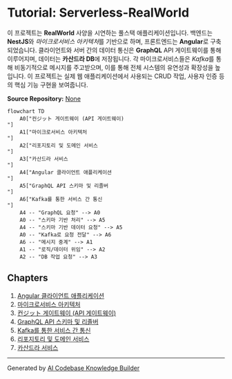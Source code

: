 # Tutorial: Serverless-RealWorld

이 프로젝트는 **RealWorld** 사양을 시연하는 풀스택 애플리케이션입니다. 백엔드는 **NestJS**와 *마이크로서비스 아키텍처*를 기반으로 하며, 프론트엔드는 **Angular**로 구축되었습니다. 클라이언트와 서버 간의 데이터 통신은 **GraphQL** API 게이트웨이를 통해 이루어지며, 데이터는 **카산드라 DB**에 저장됩니다. 각 마이크로서비스들은 *Kafka*를 통해 비동기적으로 메시지를 주고받으며, 이를 통해 전체 시스템의 유연성과 확장성을 높입니다. 이 프로젝트는 실제 웹 애플리케이션에서 사용되는 CRUD 작업, 사용자 인증 등의 핵심 기능 구현을 보여줍니다.


**Source Repository:** [None](None)

```mermaid
flowchart TD
    A0["컨ジット 게이트웨이 (API 게이트웨이)
"]
    A1["마이크로서비스 아키텍처
"]
    A2["리포지토리 및 도메인 서비스
"]
    A3["카산드라 서비스
"]
    A4["Angular 클라이언트 애플리케이션
"]
    A5["GraphQL API 스키마 및 리졸버
"]
    A6["Kafka를 통한 서비스 간 통신
"]
    A4 -- "GraphQL 요청" --> A0
    A0 -- "스키마 기반 처리" --> A5
    A4 -- "스키마 기반 데이터 요청" --> A5
    A0 -- "Kafka로 요청 전달" --> A6
    A6 -- "메시지 중계" --> A1
    A1 -- "로직/데이터 위임" --> A2
    A2 -- "DB 작업 요청" --> A3
```

## Chapters

1. [Angular 클라이언트 애플리케이션
](01_angular_클라이언트_애플리케이션_.md)
2. [마이크로서비스 아키텍처
](02_마이크로서비스_아키텍처_.md)
3. [컨ジット 게이트웨이 (API 게이트웨이)
](03_컨ジット_게이트웨이__api_게이트웨이__.md)
4. [GraphQL API 스키마 및 리졸버
](04_graphql_api_스키마_및_리졸버_.md)
5. [Kafka를 통한 서비스 간 통신
](05_kafka를_통한_서비스_간_통신_.md)
6. [리포지토리 및 도메인 서비스
](06_리포지토리_및_도메인_서비스_.md)
7. [카산드라 서비스
](07_카산드라_서비스_.md)


---

Generated by [AI Codebase Knowledge Builder](https://github.com/The-Pocket/Tutorial-Codebase-Knowledge)
